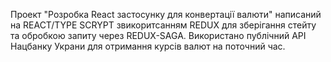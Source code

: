 Проект "Розробка React застосунку для конвертації валюти" написаний на
REACT/TYPE SCRYPT звикоритсанням REDUX для зберігання стейту та обробкою запиту
через REDUX-SAGA. Використано публічний API Нацбанку Украни для отримання курсів
валют на поточний час.
